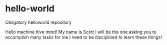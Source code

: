 # hello-world
Obligatory helloworld repository


Hello machine hive mind!
My name is Scott
I will be the one asking you to accomplish many tasks for me
I need to be disciplined to learn these things!

